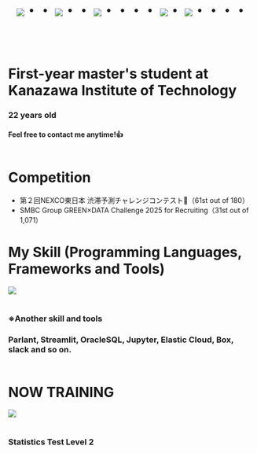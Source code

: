 <div align="center">
    <h1>
        <img src="https://user-images.githubusercontent.com/44926913/175852850-3fb6c715-1856-41ff-8c1f-94ce3b03b458.gif">・・
        <img src="https://user-images.githubusercontent.com/44926913/175853109-f8850656-6704-4a8a-bee6-9aca154d929b.gif">・・
        <img src="https://user-images.githubusercontent.com/44926913/175853154-5449d974-975e-44a6-ab84-a86031265e40.gif">・・・・
        <img src="https://user-images.githubusercontent.com/44926913/175853109-f8850656-6704-4a8a-bee6-9aca154d929b.gif">・
        <img src="https://user-images.githubusercontent.com/44926913/175853154-5449d974-975e-44a6-ab84-a86031265e40.gif">・・・・
    </h1>
  </div>
<br><br>

# First-year master's student at Kanazawa Institute of Technology
### 22 years old
#### Feel free to contact me anytime!👍<br /><br />

# Competition
- 第２回NEXCO東日本 渋滞予測チャレンジコンテスト🥉（61st out of 180）
- SMBC Group GREEN×DATA Challenge 2025 for Recruiting（31st out of 1,071）

# My Skill (Programming Languages, Frameworks and Tools)

<img src="https://skillicons.dev/icons?i=python,sklearn,pytorch,vscode,docker,ubuntu,bash,powershell,github,git,apple,windows,notion,discord,gmail" /> <br /><br />

  ### ※Another skill and tools
  
  ### Parlant, Streamlit, OracleSQL, Jupyter, Elastic Cloud, Box, slack and so on.<br /><br />
  
# NOW TRAINING

<img src="https://skillicons.dev/icons?i=typescript,mysql,java,androidstudio,azure" /> <br /><br />

 ### Statistics Test Level 2

<!-- --------------------------------- :) ---------------------------------- -->


